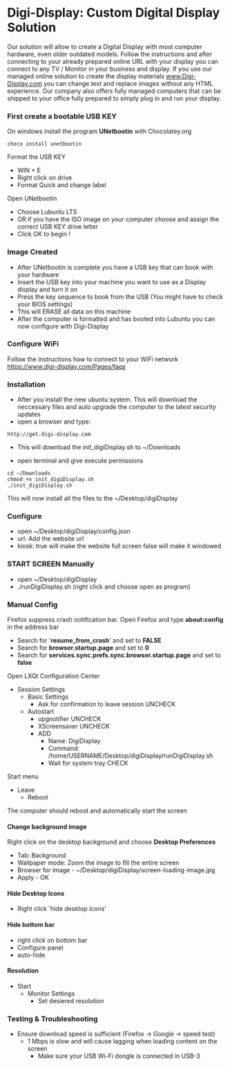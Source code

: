 # Digi-Display: Custom Digital Display Solution

Our solution will allow to create a Digital Display with most computer hardware, even older outdated models. Follow the instructions 
and after connecting to your already prepared online URL with your display you can connect to any TV / Monitor in your business and display.
If you use our managed online solution to create the display materials www.Digi-Display.com you can change text and replace 
images without any HTML experience. Our company also offers fully managed computers that can be shipped to your office fully prepared to 
simply plug in and run your display.

### First create a bootable USB KEY
On windows install the program **UNetbootin** with Chocolatey.org
```angular2html
choco install unetbootin
```
Format the USB KEY
- WIN + E
- Right click on drive
- Format Quick and change label

Open UNetbootin
- Choose Lubuntu LTS
- OR if you have the ISO image on your computer choose and assign the correct USB KEY drive letter
- Click OK to begin !

### Image Created
- After UNetbootin is complete you have a USB key that can book with your hardware
- Insert the USB key into your machine you want to use as a Display display and turn it on
- Press the key sequence to book from the USB (You might have to check your BIOS settings)
- This will ERASE all data on this machine
- After the computer is formatted and has booted into Lubuntu you can now configure with Digi-Display

### Configure WiFi
Follow the instructions how to connect to your WiFi network
https://www.digi-display.com/Pages/faqs

### Installation
- After you install the new ubuntu system. This will download the neccessary files and auto upgrade the computer to the latest security updates
- open a browser and type:
```
http://get.digi-display.com
```
- This will download the init_digiDisplay.sh to ~/Downloads

- open terminal and give execute permissions
```angular2html
cd ~/Downloads
chmod +x init_digiDisplay.sh
./init_digiDisplay.sh
```
This will now install all the files to the ~/Desktop/digiDisplay

### Configure
- open ~/Desktop/digiDisplay/config.json
- url: Add the website url
- kiosk: true will make the website full screen false will make it windowed

### START SCREEN Manually
- open ~/Desktop/digiDisplay
- ./runDigiDisplay.sh (right click and choose open as program)

### Manual Config

Firefox suppress crash notification bar. 
Open Firefox and type **about:config** in the address bar
- Search for '**resume_from_crash**' and set to **FALSE**
- Search for **browser.startup.page** and set to **0**
- Search for **services.sync.prefs.sync.browser.startup.page** and set to **false**

Open LXQt Configuration Center
- Session Settings
  - Basic Settings
    - Ask for confirmation to leave session UNCHECK
  - Autostart
      - upgnotifier UNCHECK
      - XScreensaver UNCHECK 
      - ADD 
        - Name: DigiDisplay
        - Command: /home/USERNAME/Desktop/digiDisplay/runDigiDisplay.sh
        - Wait for system tray CHECK

Start menu
  - Leave
    - Reboot

The computer should reboot and automatically start the screen

#### Change background image
Right click on the desktop background and choose **Desktop Preferences**
- Tab: Background
- Wallpaper mode: Zoom the image to fill the entire screen
- Browser for image - ~/Desktop/digiDisplay/screen-loading-image.jpg
- Apply - OK

#### Hide Desktop Icons
- Right click 'hide desktop icons'

#### Hide bottom bar
- right click on bottom bar
- Configure panel
- auto-hide

#### Resolution
- Start
  - Monitor Settings
    - Set desiered resolution


### Testing & Troubleshooting
- Ensure download speed is sufficient (Firefox -> Google -> speed test)
  - 1 Mbps is slow and will cause lagging when loading content on the screen
    - Make sure your USB Wi-Fi dongle is connected in USB-3 
